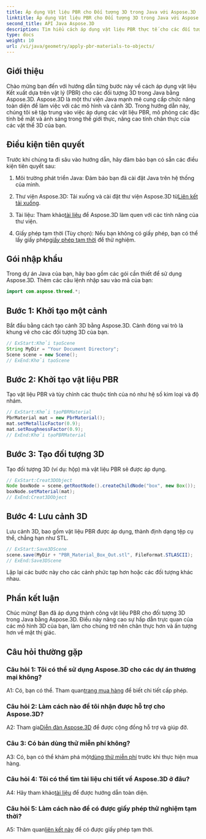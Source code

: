 ```yaml
---
title: Áp dụng Vật liệu PBR cho Đối tượng 3D trong Java với Aspose.3D
linktitle: Áp dụng Vật liệu PBR cho Đối tượng 3D trong Java với Aspose.3D
second_title: API Java Aspose.3D
description: Tìm hiểu cách áp dụng vật liệu PBR thực tế cho các đối tượng 3D trong Java bằng Aspose.3D. Nâng cao chất lượng hình ảnh với Kết xuất dựa trên vật lý.
type: docs
weight: 10
url: /vi/java/geometry/apply-pbr-materials-to-objects/
---
```

## Giới thiệu

Chào mừng bạn đến với hướng dẫn từng bước này về cách áp dụng vật liệu Kết xuất dựa trên vật lý (PBR) cho các đối tượng 3D trong Java bằng Aspose.3D. Aspose.3D là một thư viện Java mạnh mẽ cung cấp chức năng toàn diện để làm việc với các mô hình và cảnh 3D. Trong hướng dẫn này, chúng tôi sẽ tập trung vào việc áp dụng các vật liệu PBR, mô phỏng các đặc tính bề mặt và ánh sáng trong thế giới thực, nâng cao tính chân thực của các vật thể 3D của bạn.

## Điều kiện tiên quyết

Trước khi chúng ta đi sâu vào hướng dẫn, hãy đảm bảo bạn có sẵn các điều kiện tiên quyết sau:

1. Môi trường phát triển Java: Đảm bảo bạn đã cài đặt Java trên hệ thống của mình.

2.  Thư viện Aspose.3D: Tải xuống và cài đặt thư viện Aspose.3D từ[Liên kết tải xuống](https://releases.aspose.com/3d/java/).

3.  Tài liệu: Tham khảo[tài liệu](https://reference.aspose.com/3d/java/) để Aspose.3D làm quen với các tính năng của thư viện.

4.  Giấy phép tạm thời (Tùy chọn): Nếu bạn không có giấy phép, bạn có thể lấy giấy phép[giấy phép tạm thời](https://purchase.aspose.com/temporary-license/) để thử nghiệm.

## Gói nhập khẩu

Trong dự án Java của bạn, hãy bao gồm các gói cần thiết để sử dụng Aspose.3D. Thêm các câu lệnh nhập sau vào mã của bạn:

```java
import com.aspose.threed.*;
```

## Bước 1: Khởi tạo một cảnh

Bắt đầu bằng cách tạo cảnh 3D bằng Aspose.3D. Cảnh đóng vai trò là khung vẽ cho các đối tượng 3D của bạn.

```java
// ExStart:Khởi tạoScene
String MyDir = "Your Document Directory";
Scene scene = new Scene();
// ExEnd:Khởi tạoScene
```

## Bước 2: Khởi tạo vật liệu PBR

Tạo vật liệu PBR và tùy chỉnh các thuộc tính của nó như hệ số kim loại và độ nhám.

```java
// ExStart:Khởi tạoPBRMaterial
PbrMaterial mat = new PbrMaterial();
mat.setMetallicFactor(0.9);
mat.setRoughnessFactor(0.9);
// ExEnd:Khởi tạoPBRMaterial
```

## Bước 3: Tạo đối tượng 3D

Tạo đối tượng 3D (ví dụ: hộp) mà vật liệu PBR sẽ được áp dụng.

```java
// ExStart:Creat3DObject
Node boxNode = scene.getRootNode().createChildNode("box", new Box());
boxNode.setMaterial(mat);
// ExEnd:Creat3DObject
```

## Bước 4: Lưu cảnh 3D

Lưu cảnh 3D, bao gồm vật liệu PBR được áp dụng, thành định dạng tệp cụ thể, chẳng hạn như STL.

```java
// ExStart:Save3DScene
scene.save(MyDir + "PBR_Material_Box_Out.stl", FileFormat.STLASCII);
// ExEnd:Save3DScene
```

Lặp lại các bước này cho các cảnh phức tạp hơn hoặc các đối tượng khác nhau.

## Phần kết luận

Chúc mừng! Bạn đã áp dụng thành công vật liệu PBR cho đối tượng 3D trong Java bằng Aspose.3D. Điều này nâng cao sự hấp dẫn trực quan của các mô hình 3D của bạn, làm cho chúng trở nên chân thực hơn và ấn tượng hơn về mặt thị giác.

## Câu hỏi thường gặp

### Câu hỏi 1: Tôi có thể sử dụng Aspose.3D cho các dự án thương mại không?

 A1: Có, bạn có thể. Tham quan[trang mua hàng](https://purchase.aspose.com/buy) để biết chi tiết cấp phép.

### Câu hỏi 2: Làm cách nào để tôi nhận được hỗ trợ cho Aspose.3D?

 A2: Tham gia[Diễn đàn Aspose.3D](https://forum.aspose.com/c/3d/18) để được cộng đồng hỗ trợ và giúp đỡ.

### Câu 3: Có bản dùng thử miễn phí không?

 A3: Có, bạn có thể khám phá một[dùng thử miễn phí](https://releases.aspose.com/) trước khi thực hiện mua hàng.

### Câu hỏi 4: Tôi có thể tìm tài liệu chi tiết về Aspose.3D ở đâu?

 A4: Hãy tham khảo[tài liệu](https://reference.aspose.com/3d/java/) để được hướng dẫn toàn diện.

### Câu hỏi 5: Làm cách nào để có được giấy phép thử nghiệm tạm thời?

 A5: Thăm quan[liên kết này](https://purchase.aspose.com/temporary-license/) để có được giấy phép tạm thời.